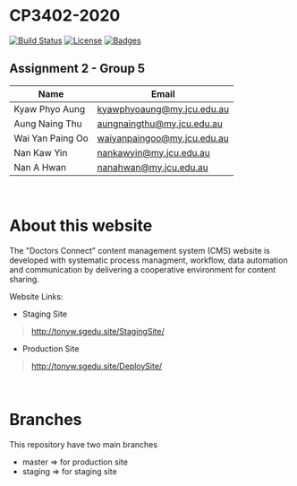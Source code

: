 # CP3402-2020
[![Build Status](http://img.shields.io/travis/badges/badgerbadgerbadger.svg?style=flat-square)](https://travis-ci.org/badges/badgerbadgerbadger) 
[![License](http://img.shields.io/:license-mit-blue.svg?style=flat-square)](http://badges.mit-license.org) [![Badges](http://img.shields.io/:badges-9/9-ff6799.svg?style=flat-square)](https://github.com/badges/badgerbadgerbadger)
## Assignment 2 - Group 5

| Name | Email |
| ------ | ------ |
| Kyaw Phyo Aung | kyawphyoaung@my.jcu.edu.au |
| Aung Naing Thu | aungnaingthu@my.jcu.edu.au |
| Wai Yan Paing Oo | waiyanpaingoo@my.jcu.edu.au |
| Nan Kaw Yin | nankawyin@my.jcu.edu.au |
| Nan A Hwan | nanahwan@my.jcu.edu.au |

<br/>

# About this website
The "Doctors Connect" content management system (CMS) website is developed with systematic process managment, workflow, data automation and communication by delivering a cooperative environment for content sharing.

Website Links:

- Staging Site
>http://tonyw.sgedu.site/StagingSite/


- Production Site
>http://tonyw.sgedu.site/DeploySite/


<br/>

# Branches

This repository have two main branches
- master  => for production site
- staging => for staging site